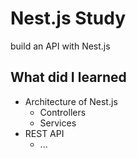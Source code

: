 # Nest.js Study

build an API with Nest.js

## What did I learned

- Architecture of Nest.js
  - Controllers
  - Services
- REST API
  - ...
